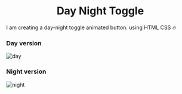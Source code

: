 <h1 align="center">Day Night Toggle</h1>
I am creating a day-night toggle animated button. using HTML CSS 🔥

<br/>

### Day version
![day](https://github.com/Shahriyar-Hosen/day-night-toggle/assets/96829173/71977467-a04d-4fec-bcb8-c70ae5f5a162)

### Night version
![night](https://github.com/Shahriyar-Hosen/day-night-toggle/assets/96829173/28cacf43-b4b5-4462-b235-2eb8127ac3f5)
